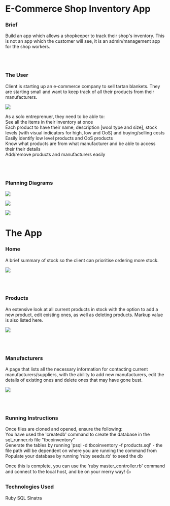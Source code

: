 # E-Commerce Shop Inventory App

### **Brief**

Build an app which allows a shopkeeper to track their shop's inventory. This is not an app which the customer will see, it is an admin/management app for the shop workers.

<br/>
<br/>


### **The User**

Client is starting up an e-commerce company to sell tartan blankets. 
They are starting small and want to keep track of all their products from their manufacturers.

![](Planning_images/ProtoPersona.png)



As a solo entreprenuer, they need to be able to:\
See all the items in their inventory at once\
Each product to have their name, description [wool type and size], stock levels [with visual indicators for high, low and OoS] and buying/selling costs\
Easily identify low level products and OoS products\
Know what products are from what manufacturer and be able to access their their details\
Add/remove products and manufacturers easily

<br/>
<br/>



### Planning Diagrams


![](Planning_images/FileStructure.png)



![](Planning_images/dbDiagram.png)



![](Planning_images/ClassDiagrams.png)





# The App

### **Home**
A brief summary of stock so the client can prioritise ordering more stock.

![](Planning_images/HomePage.png)

<br/>
<br/>



### **Products**
An extensive look at all current products in stock with the option to add a new product, edit existing ones, as well as deleting products. Markup value is also listed here.

![](Planning_images/ProductsPage.png)

<br/>
<br/>


### **Manufacturers**
A page that lists all the necessary information for contacting current manufacturers/suppliers, with the ability to add new manufacturers, edit the details of existing ones and delete ones that may have gone bust.

![](Planning_images/ManufacturersPage.png)



<br/>
<br/>

### Running Instructions

Once files are cloned and opened, ensure the following:\
You have used the 'createdb' command to create the database in the sql_runner.rb file "tbcoinventory"\
Generate the tables by running 'psql -d tbcoinventory -f products.sql' - the file path will be dependent on where you are running the command from\
Populate your database by running 'ruby seeds.rb' to seed the db

Once this is complete, you can use the 'ruby master_controller.rb' command and connect to the local host, and be on your merry way! :+1:

### **Technologies Used**

Ruby
SQL
Sinatra







